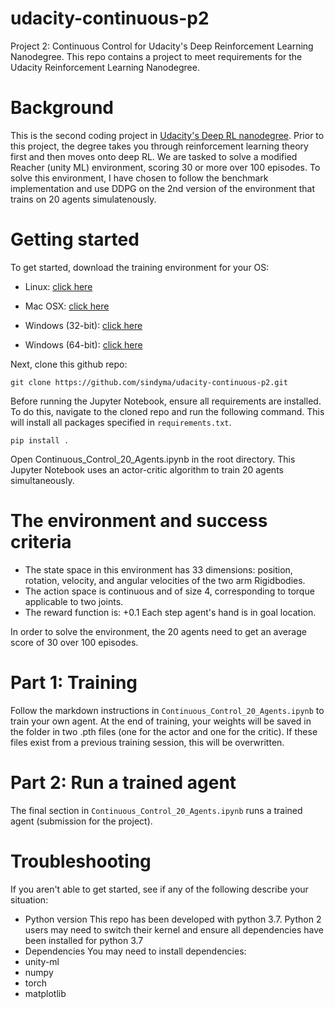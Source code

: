 # udacity-continuous-p2
Project 2: Continuous Control for Udacity's Deep Reinforcement Learning Nanodegree. This repo contains a project to meet requirements for the Udacity Reinforcement Learning Nanodegree.

# Background
This is the second coding project in [Udacity's Deep RL nanodegree](https://www.udacity.com/course/deep-reinforcement-learning-nanodegree--nd893). Prior to this project, the degree takes you through reinforcement learning theory first and then moves onto deep RL.  We are tasked to solve a modified Reacher (unity ML) environment, scoring 30 or more over 100 episodes. To solve this environment, I have chosen to follow the benchmark implementation and use DDPG on the 2nd version of the environment that trains on 20 agents simulatenously.

# Getting started
To get started, download the training environment for your OS:

* Linux: [click here](https://s3-us-west-1.amazonaws.com/udacity-drlnd/P1/Banana/Banana_Linux.zip)

* Mac OSX: [click here](https://s3-us-west-1.amazonaws.com/udacity-drlnd/P1/Banana/Banana.app.zip)

* Windows (32-bit): [click here](https://s3-us-west-1.amazonaws.com/udacity-drlnd/P1/Banana/Banana_Windows_x86.zip)

* Windows (64-bit): [click here](https://s3-us-west-1.amazonaws.com/udacity-drlnd/P1/Banana/Banana_Windows_x86_64.zip)

Next, clone this github repo:

```git clone https://github.com/sindyma/udacity-continuous-p2.git```

Before running the Jupyter Notebook, ensure all requirements are installed. To do this, navigate to the cloned repo and run the following command. This will install all packages specified in `requirements.txt`.

```pip install .```

Open Continuous_Control_20_Agents.ipynb in the root directory. This Jupyter Notebook uses an actor-critic algorithm to train 20 agents simultaneously.


# The environment and success criteria
* The state space in this environment has 33 dimensions: position, rotation, velocity, and angular velocities of the two arm Rigidbodies.
* The action space is continuous and of size 4, corresponding to torque applicable to two joints.
* The reward function is: +0.1 Each step agent's hand is in goal location.

In order to solve the environment, the 20 agents need to get an average score of 30 over 100 episodes.

# Part 1: Training
Follow the markdown instructions in `Continuous_Control_20_Agents.ipynb` to train your own agent. At the end of training, your weights will be saved in the folder in two .pth files (one for the actor and one for the critic). If these files exist from a previous training session, this will be overwritten.

# Part 2: Run a trained agent
The final section in `Continuous_Control_20_Agents.ipynb` runs a trained agent (submission for the project).

# Troubleshooting
If you aren't able to get started, see if any of the following describe your situation:
* Python version
This repo has been developed with python 3.7. Python 2 users may need to switch their kernel and ensure all dependencies have been installed for python 3.7
* Dependencies
You may need to install dependencies:
* unity-ml
* numpy
* torch
* matplotlib
